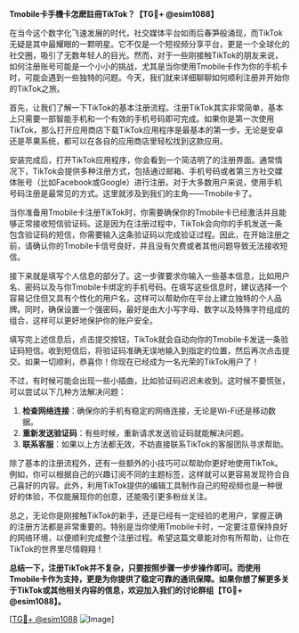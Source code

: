 **Tmobile卡手機卡怎麽註冊TikTok？【TG💪+ @esim1088】**

在当今这个数字化飞速发展的时代，社交媒体平台如雨后春笋般涌现，而TikTok无疑是其中最耀眼的一颗明星。它不仅是一个短视频分享平台，更是一个全球化的社交圈，吸引了无数年轻人的目光。然而，对于一些刚接触TikTok的朋友来说，如何注册账号可能是一个小小的挑战，尤其是当你使用Tmobile卡作为你的手机卡时，可能会遇到一些独特的问题。今天，我们就来详细聊聊如何顺利注册并开始你的TikTok之旅。

首先，让我们了解一下TikTok的基本注册流程。注册TikTok其实非常简单，基本上只需要一部智能手机和一个有效的手机号码即可完成。如果你是第一次使用TikTok，那么打开应用商店下载TikTok应用程序是最基本的第一步。无论是安卓还是苹果系统，都可以在各自的应用商店里轻松找到这款应用。

安装完成后，打开TikTok应用程序，你会看到一个简洁明了的注册界面。通常情况下，TikTok会提供多种注册方式，包括通过邮箱、手机号码或者第三方社交媒体账号（比如Facebook或Google）进行注册。对于大多数用户来说，使用手机号码注册是最常见的方式。这里就涉及到我们的主角——Tmobile卡了。

当你准备用Tmobile卡注册TikTok时，你需要确保你的Tmobile卡已经激活并且能够正常接收短信验证码。这是因为在注册过程中，TikTok会向你的手机发送一条包含验证码的短信，你需要输入这条验证码以完成验证过程。因此，在开始注册之前，请确认你的Tmobile卡信号良好，并且没有欠费或者其他问题导致无法接收短信。

接下来就是填写个人信息的部分了。这一步骤要求你输入一些基本信息，比如用户名、密码以及与你Tmobile卡绑定的手机号码。在填写这些信息时，建议选择一个容易记住但又具有个性化的用户名，这样可以帮助你在平台上建立独特的个人品牌。同时，确保设置一个强密码，最好是由大小写字母、数字以及特殊字符组成的组合，这样可以更好地保护你的账户安全。

填写完上述信息后，点击提交按钮，TikTok就会自动向你的Tmobile卡发送一条验证码短信。收到短信后，将验证码准确无误地输入到指定的位置，然后再次点击提交。如果一切顺利，恭喜你！你现在已经成为一名光荣的TikTok用户了！

不过，有时候可能会出现一些小插曲，比如验证码迟迟未收到。这时候不要慌张，可以尝试以下几种方法解决问题：

1. **检查网络连接**：确保你的手机有稳定的网络连接，无论是Wi-Fi还是移动数据。
2. **重新发送验证码**：有些时候，重新请求发送验证码就能解决问题。
3. **联系客服**：如果以上方法都无效，不妨直接联系TikTok的客服团队寻求帮助。

除了基本的注册流程外，还有一些额外的小技巧可以帮助你更好地使用TikTok。例如，你可以根据自己的兴趣订阅不同的主题标签，这样就可以更容易发现符合自己喜好的内容。此外，利用TikTok提供的编辑工具制作自己的短视频也是一种很好的体验，不仅能展现你的创意，还能吸引更多粉丝关注。

总之，无论你是刚接触TikTok的新手，还是已经有一定经验的老用户，掌握正确的注册方法都是非常重要的。特别是当你使用Tmobile卡时，一定要注意保持良好的网络环境，以便顺利完成整个注册过程。希望这篇文章能对你有所帮助，让你在TikTok的世界里尽情翱翔！

**总结一下，注册TikTok并不复杂，只要按照步骤一步步操作即可。而使用Tmobile卡作为支持，更是为你提供了稳定可靠的通讯保障。如果你想了解更多关于TikTok或其他相关内容的信息，欢迎加入我们的讨论群组【TG💪+ @esim1088】。**

[[TG💪+ @esim1088](https://t.me/s/esim1088) ![Image](https://i.postimg.cc/4NQfJmqS/Snipaste-2025-05-13-00-14-12.png)]